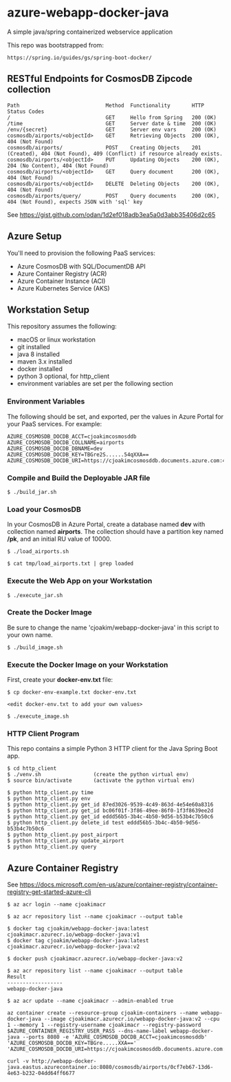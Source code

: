 # azure-webapp-docker-java

A simple java/spring containerized webservice application

This repo was bootstrapped from:
```
https://spring.io/guides/gs/spring-boot-docker/
```

## RESTful Endpoints for CosmosDB Zipcode collection

```
Path                            Method  Functionality       HTTP Status Codes
/                               GET     Hello from Spring   200 (OK)
/time                           GET     Server date & time  200 (OK)
/env/{secret}                   GET     Server env vars     200 (OK)
cosmosdb/airports/<objectId>    GET     Retrieving Objects  200 (OK), 404 (Not Found)
cosmosdb/airports/              POST    Creating Objects    201 (Created), 404 (Not Found), 409 (Conflict) if resource already exists.
cosmosdb/airports/<objectId>    PUT     Updating Objects    200 (OK), 204 (No Content), 404 (Not Found)
cosmosdb/airports/<objectId>    GET     Query document      200 (OK), 404 (Not Found)
cosmosdb/airports/<objectId>    DELETE  Deleting Objects    200 (OK), 404 (Not Found)
cosmosdb/airports/query/        POST    Query documents     200 (OK), 404 (Not Found), expects JSON with 'sql' key
```

See https://gist.github.com/odan/1d2ef018adb3ea5a0d3abb35406d2c65

## Azure Setup

You'll need to provision the following PaaS services:
- Azure CosmosDB with SQL/DocumentDB API
- Azure Container Registry (ACR)
- Azure Container Instance (ACI)
- Azure Kubernetes Service (AKS)

## Workstation Setup

This repository assumes the following:
- macOS or linux workstation
- git installed
- java 8 installed
- maven 3.x installed
- docker installed
- python 3 optional, for http_client
- environment variables are set per the following section

### Environment Variables

The following should be set, and exported, per the values in Azure Portal for your PaaS services.
For example:
```
AZURE_COSMOSDB_DOCDB_ACCT=cjoakimcosmosddb
AZURE_COSMOSDB_DOCDB_COLLNAME=airports
AZURE_COSMOSDB_DOCDB_DBNAME=dev
AZURE_COSMOSDB_DOCDB_KEY=TBGre2S......54qXXA==
AZURE_COSMOSDB_DOCDB_URI=https://cjoakimcosmosddb.documents.azure.com:443/
```

### Compile and Build the Deployable JAR file

```
$ ./build_jar.sh
```

### Load your CosmosDB

In your CosmosDB in Azure Portal, create a database named **dev** with collection named **airports**.
The collection should have a partition key named **/pk**, and an initial RU value of 10000.

```
$ ./load_airports.sh

$ cat tmp/load_airports.txt | grep loaded
```

### Execute the Web App on your Workstation

```
$ ./execute_jar.sh
```

### Create the Docker Image

Be sure to change the name 'cjoakim/webapp-docker-java' in this script to your own name.
```
$ ./build_image.sh
```

### Execute the Docker Image on your Workstation

First, create your **docker-env.txt** file:
```
$ cp docker-env-example.txt docker-env.txt

<edit docker-env.txt to add your own values>
```

```
$ ./execute_image.sh
```

### HTTP Client Program

This repo contains a simple Python 3 HTTP client for the Java Spring Boot app.

```
$ cd http_client
$ ./venv.sh                 (create the python virtual env)
$ source bin/activate       (activate the python virtual env) 

$ python http_client.py time
$ python http_client.py env
$ python http_client.py get_id 87ed3026-9539-4c49-863d-4e54e60a8316
$ python http_client.py get_id bc06f01f-3f86-49ee-86f0-1f3f8639ee2d 
$ python http_client.py get_id eddd56b5-3b4c-4b50-9d56-b53b4c7b50c6 
$ python http_client.py delete_id test eddd56b5-3b4c-4b50-9d56-b53b4c7b50c6
$ python http_client.py post_airport 
$ python http_client.py update_airport 
$ python http_client.py query 
```


## Azure Container Registry

See https://docs.microsoft.com/en-us/azure/container-registry/container-registry-get-started-azure-cli

```
$ az acr login --name cjoakimacr

$ az acr repository list --name cjoakimacr --output table

$ docker tag cjoakim/webapp-docker-java:latest cjoakimacr.azurecr.io/webapp-docker-java:v1
$ docker tag cjoakim/webapp-docker-java:latest cjoakimacr.azurecr.io/webapp-docker-java:v2

$ docker push cjoakimacr.azurecr.io/webapp-docker-java:v2

$ az acr repository list --name cjoakimacr --output table
Result
------------------
webapp-docker-java

$ az acr update --name cjoakimacr --admin-enabled true

az container create --resource-group cjoakim-containers --name webapp-docker-java --image cjoakimacr.azurecr.io/webapp-docker-java:v2 --cpu 1 --memory 1 --registry-username cjoakimacr --registry-password $AZURE_CONTAINER_REGISTRY_USER_PASS --dns-name-label webapp-docker-java --ports 8080 -e 'AZURE_COSMOSDB_DOCDB_ACCT=cjoakimcosmosddb' 'AZURE_COSMOSDB_DOCDB_KEY=TBGre.....XXA==' 'AZURE_COSMOSDB_DOCDB_URI=https://cjoakimcosmosddb.documents.azure.com:443/'

curl -v http://webapp-docker-java.eastus.azurecontainer.io:8080/cosmosdb/airports/0cf7eb67-13d6-4e63-b232-04dd64ff6677
```


